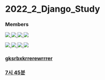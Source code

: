 # 2022_2_Django_Study

<h3>Members</h3>
<p>
  <a href="https://github.com/HanGyuTak"><img src="https://img.shields.io/badge/한규탁-181717?style=for-the-badge&logo=GitHub&logoColor=white">
  <a href="https://github.com/sungmich"><img src="https://img.shields.io/badge/조성민-181717?style=for-the-badge&logo=GitHub&logoColor=white">
  <a href="https://github.com/kimyg119"><img src="https://img.shields.io/badge/김영규-181717?style=for-the-badge&logo=GitHub&logoColor=white">
  <a href="https://github.com/02Skanu/"><img src="https://img.shields.io/badge/서관우-181717?style=for-the-badge&logo=GitHub&logoColor=white">

  <a href="https://github.com/chjung99/"><img src="https://img.shields.io/badge/정찬호-181717?style=for-the-badge&logo=GitHub&logoColor=white">
  <a href="https://github.com/tjdgus3488"><img src="https://img.shields.io/badge/배성현-181717?style=for-the-badge&logo=GitHub&logoColor=white">
  <a href="https://github.com/alstn38"><img src="https://img.shields.io/badge/강민수-181717?style=for-the-badge&logo=GitHub&logoColor=white">
  <a href=""><img src="https://img.shields.io/badge/박세환-181717?style=for-the-badge&logo=GitHub&logoColor=white">
</p>

<h3>gksrbxkrrerewrrrer</h3>

<h3>7시 45분</h3>